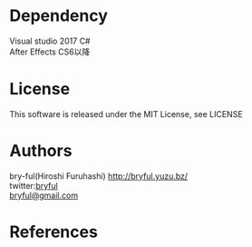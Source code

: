 ﻿# 

# Dependency
Visual studio 2017 C#  
After Effects CS6以降  


# License

This software is released under the MIT License, see LICENSE

# Authors

bry-ful(Hiroshi Furuhashi) http://bryful.yuzu.bz/  
twitter:[bryful](https://twitter.com/bryful)  
bryful@gmail.com  

# References
